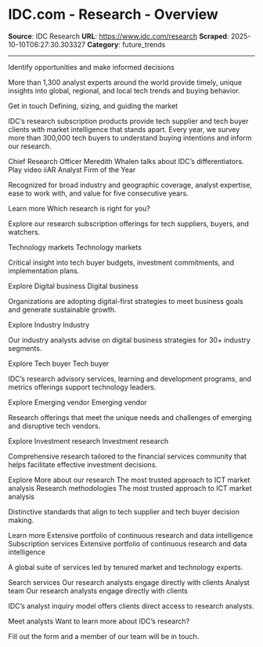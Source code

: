 # IDC.com - Research - Overview

**Source**: IDC Research
**URL**: https://www.idc.com/research
**Scraped**: 2025-10-10T06:27:30.303327
**Category**: future_trends

---

Identify opportunities and make informed decisions

More than 1,300 analyst experts around the world provide timely, unique insights into global, regional, and local tech trends and buying behavior.

Get in touch
Defining, sizing, and guiding the market

IDC’s research subscription products provide tech supplier and tech buyer clients with market intelligence that stands apart. Every year, we survey more than 300,000 tech buyers to understand buying intentions and inform our research.

Chief Research Officer Meredith Whalen talks about IDC’s differentiators.
Play video
iiAR Analyst Firm of the Year

Recognized for broad industry and geographic coverage, analyst expertise, ease to work with, and value for five consecutive years.

Learn more
Which research is right for you?

Explore our research subscription offerings for tech suppliers, buyers, and watchers.

Technology markets
Technology markets

Critical insight into tech buyer budgets, investment commitments, and implementation plans.

Explore
Digital business
Digital business

Organizations are adopting digital-first strategies to meet business goals and generate sustainable growth.

Explore
Industry
Industry

Our industry analysts advise on digital business strategies for 30+ industry segments.

Explore
Tech buyer
Tech buyer

IDC’s research advisory services, learning and development programs, and metrics offerings support technology leaders.

Explore
Emerging vendor
Emerging vendor

Research offerings that meet the unique needs and challenges of emerging and disruptive tech vendors.

Explore
Investment research
Investment research

Comprehensive research tailored to the financial services community that helps facilitate effective investment decisions.

Explore
More about our research
The most trusted approach to ICT market analysis
Research methodologies
The most trusted approach to ICT market analysis

Distinctive standards that align to tech supplier and tech buyer decision making.

Learn more
Extensive portfolio of continuous research and data intelligence
Subscription services
Extensive portfolio of continuous research and data intelligence

A global suite of services led by tenured market and technology experts.

Search services
Our research analysts engage directly with clients
Analyst team
Our research analysts engage directly with clients

IDC’s analyst inquiry model offers clients direct access to research analysts.

Meet analysts
Want to learn more about IDC’s research?

Fill out the form and a member of our team will be in touch.
